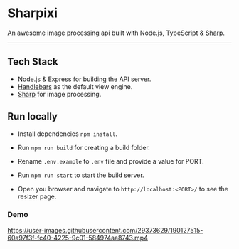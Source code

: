 # Sharpixi

An awesome image processing api built with Node.js, TypeScript & [Sharp](https://sharp.pixelplumbing.com/).

---

## Tech Stack

- Node.js & Express for building the API server.
- [Handlebars](https://handlebarsjs.com/) as the default view engine.
- [Sharp](https://sharp.pixelplumbing.com/) for image processing.

## Run locally

- Install dependencies `npm install`.

- Run `npm run build` for creating a build folder.

- Rename `.env.example` to `.env` file and provide a value for PORT.

- Run `npm run start` to start the build server.

- Open you browser and navigate to `http://localhost:<PORT>/` to see the resizer page.

### Demo

https://user-images.githubusercontent.com/29373629/190127515-60a97f3f-fc40-4225-9c01-584974aa8743.mp4

